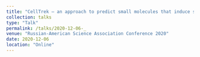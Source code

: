 ```yaml
---
title: "CellTrek – an approach to predict small molecules that induce specific celluar conversions based on RNA-seq and gene-gene interaction data"
collection: talks
type: "Talk"
permalink: /talks/2020-12-06-_
venue: "Russian-American Science Association Conference 2020"
date: 2020-12-06
location: "Online"
---
```

